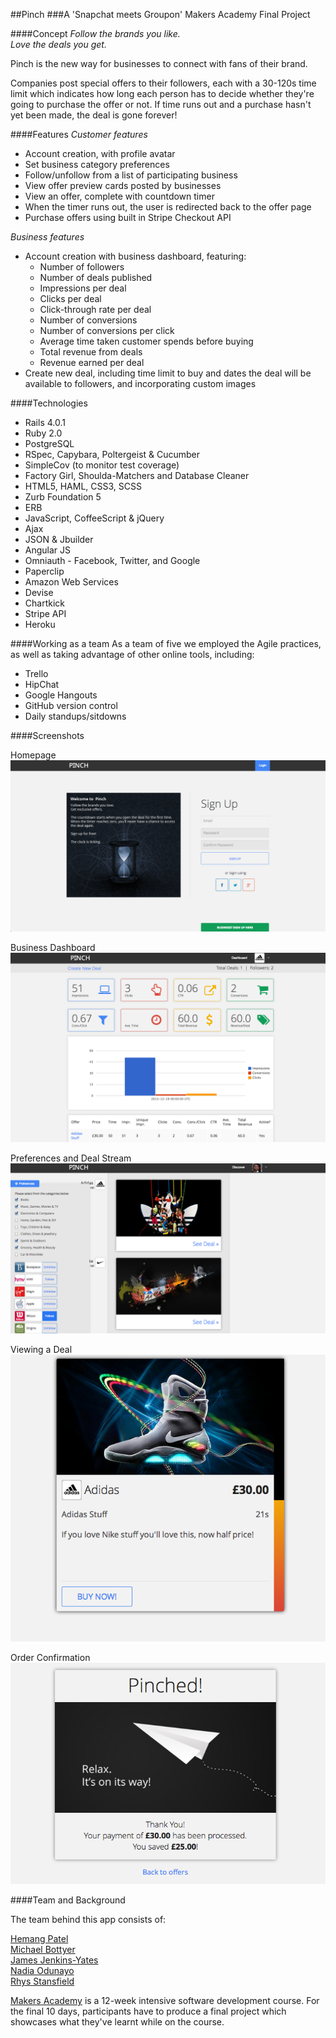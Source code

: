 ##Pinch
###A 'Snapchat meets Groupon' Makers Academy Final Project

####Concept
*Follow the brands you like.*<br>
*Love the deals you get.*

Pinch is the new way for businesses to connect with fans of their brand.

Companies post special offers to their followers, each with a 30-120s time limit which indicates how long each person has to decide whether they're going to purchase the offer or not. If time runs out and a purchase hasn't yet been made, the deal is gone forever!

####Features
*Customer features* <br>

* Account creation, with profile avatar
* Set business category preferences
* Follow/unfollow from a list of participating business
* View offer preview cards posted by businesses
* View an offer, complete with countdown timer
* When the timer runs out, the user is redirected back to the offer page
* Purchase offers using built in Stripe Checkout API


*Business features*<br>

* Account creation with business dashboard, featuring:
   * Number of followers
   * Number of deals published
   * Impressions per deal
   * Clicks per deal
   * Click-through rate per deal
   * Number of conversions
   * Number of conversions per click
   * Average time taken customer spends before buying
   * Total revenue from deals
   * Revenue earned per deal
* Create new deal, including time limit to buy and dates the deal will be available to followers, and incorporating custom images

####Technologies
* Rails 4.0.1
* Ruby 2.0
* PostgreSQL
* RSpec, Capybara, Poltergeist & Cucumber
* SimpleCov (to monitor test coverage)
* Factory Girl, Shoulda-Matchers and Database Cleaner
* HTML5, HAML, CSS3, SCSS
* Zurb Foundation 5
* ERB
* JavaScript, CoffeeScript & jQuery
* Ajax
* JSON & Jbuilder 
* Angular JS
* Omniauth - Facebook, Twitter, and Google
* Paperclip
* Amazon Web Services
* Devise
* Chartkick
* Stripe API
* Heroku



####Working as a team
As a team of five we employed the Agile practices, as well as taking advantage of other online tools, including:

* Trello
* HipChat
* Google Hangouts
* GitHub version control
* Daily standups/sitdowns

####Screenshots

Homepage <br>
![alt text](/app/assets/images/pinch_homepage.png)

Business Dashboard <br>
![alt text](/app/assets/images/pinch_dashboard.png)

Preferences and Deal Stream <br>
![alt text](/app/assets/images/pinch_deal_stream_and_preferences.png)

Viewing a Deal <br>
![alt text](/app/assets/images/pinch_viewing_deal.png)

Order Confirmation <br>
![alt text](/app/assets/images/pinch_order_confirmation.png)


####Team and Background

The team behind this app consists of:

[Hemang Patel](https://github.com/HemangPatel1)<br>
[Michael Bottyer](https://github.com/MBottjer)<br>
[James Jenkins-Yates](https://github.com/jamesjenkinsyates)<br>
[Nadia Odunayo](https://github.com/NadiDami)<br>
[Rhys Stansfield](https://github.com/RhysStansfield)<br>

[Makers Academy](http://www.makersacademy.com) is a 12-week intensive software development course. For the final 10 days, participants have to produce a final project which showcases what they've learnt while on the course. 